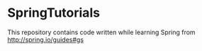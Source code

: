 SpringTutorials
===============

This repository contains code written while learning Spring from http://spring.io/guides#gs
